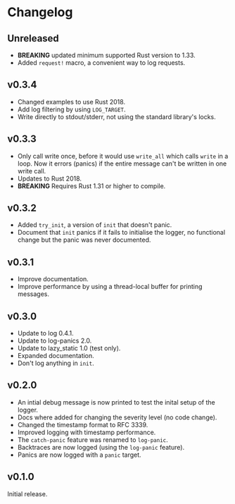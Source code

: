 # Changelog

## Unreleased

* **BREAKING** updated minimum supported Rust version to 1.33.
* Added `request!` macro, a convenient way to log requests.

## v0.3.4

* Changed examples to use Rust 2018.
* Add log filtering by using `LOG_TARGET`.
* Write directly to stdout/stderr, not using the standard library's locks.

## v0.3.3

* Only call write once, before it would use `write_all` which calls `write` in
  a loop. Now it errors (panics) if the entire message can't be written in one
  write call.
* Updates to Rust 2018.
* **BREAKING** Requires Rust 1.31 or higher to compile.

## v0.3.2

* Added `try_init`, a version of `init` that doesn't panic.
* Document that `init` panics if it fails to initialise the logger, no
  functional change but the panic was never documented.

## v0.3.1

* Improve documentation.
* Improve performance by using a thread-local buffer for printing messages.

## v0.3.0

* Update to log 0.4.1.
* Update to log-panics 2.0.
* Update to lazy_static 1.0 (test only).
* Expanded documentation.
* Don't log anything in `init`.

## v0.2.0

* An intial debug message is now printed to test the inital setup of the logger.
* Docs where added for changing the severity level (no code change).
* Changed the timestamp format to RFC 3339.
* Improved logging with timestamp performance.
* The `catch-panic` feature was renamed to `log-panic`.
* Backtraces are now logged (using the `log-panic` feature).
* Panics are now logged with a `panic` target.

## v0.1.0

Initial release.
